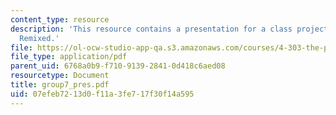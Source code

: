 ```yaml
---
content_type: resource
description: 'This resource contains a presentation for a class project: Stata Center:
  Remixed.'
file: https://ol-ocw-studio-app-qa.s3.amazonaws.com/courses/4-303-the-production-of-space-art-architecture-and-urbanism-in-dialogue-fall-2006/07efeb7213d0f11a3fe717f30f14a595_group7_pres.pdf
file_type: application/pdf
parent_uid: 6768a0b9-f710-9139-2841-0d418c6aed08
resourcetype: Document
title: group7_pres.pdf
uid: 07efeb72-13d0-f11a-3fe7-17f30f14a595
---
```

